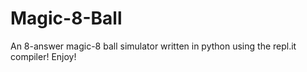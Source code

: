 # Magic-8-Ball
An 8-answer magic-8 ball simulator written in python using the repl.it compiler! Enjoy!
